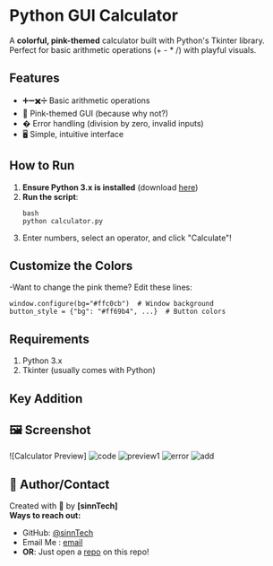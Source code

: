 # Python GUI Calculator 

A **colorful, pink-themed** calculator built with Python's Tkinter library. Perfect for basic arithmetic operations (+ - * /) with playful visuals.

## Features

- ➕➖✖️➗ Basic arithmetic operations
- 💖 Pink-themed GUI (because why not?)
- � Error handling (division by zero, invalid inputs)
- 🖥️ Simple, intuitive interface

## How to Run

1. **Ensure Python 3.x is installed** (download [here](https://www.python.org/downloads/))
2. **Run the script**:
   ```
   bash
   python calculator.py
   ```
3. Enter numbers, select an operator, and click "Calculate"!

## Customize the Colors

-Want to change the pink theme? Edit these lines:

```
window.configure(bg="#ffc0cb")  # Window background
button_style = {"bg": "#ff69b4", ...}  # Button colors
```

## Requirements

1. Python 3.x
2. Tkinter (usually comes with Python)

## Key Addition
## 🖼️ Screenshot  
![Calculator Preview]
![code](https://github.com/user-attachments/assets/a57fb121-884d-4bf0-b097-5610c12d6121)
![preview1](https://github.com/user-attachments/assets/952b8144-2a2e-4b29-a238-ef4e8d7e7f36)
![error](https://github.com/user-attachments/assets/7d0bfb8a-f528-4aaa-b629-caacd01dc8a4)
![add](https://github.com/user-attachments/assets/fbdec007-6896-462d-bd93-3c624b159e4a)

## 💌 Author/Contact

Created with 💖 by **[sinnTech]**  
**Ways to reach out:**  
- GitHub: [@sinnTech](https://github.com/sinnTech)
- Email Me : [email](mailto:sinnTech@proton.me)
- **OR**: Just open a [repo](https://github.com/sinnTech/caculator-python/issues) on this repo!
